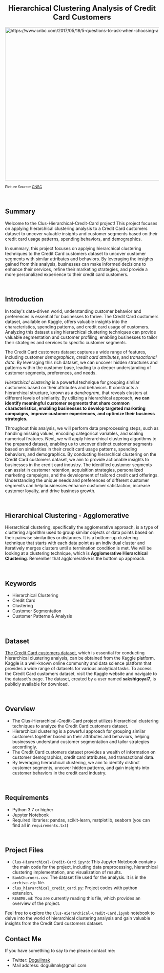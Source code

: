 <h1  align=center><font  size = 5>Hierarchical Clustering Analysis of Credit Card Customers</font></h1>  

<img  src="https://image.cnbcfm.com/api/v1/image/103951797-GettyImages-532419122.jpg?v=1530195940&w=1920&h=1080"  height=500  width=1000  alt="https://www.cnbc.com/2017/05/18/5-questions-to-ask-when-choosing-a-credit-card.html">  

<small>Picture Source: <a  href="https://www.cnbc.com/2017/05/18/5-questions-to-ask-when-choosing-a-credit-card.html">CNBC</a></small>  

<br>  

## Summary  

Welcome to the Clus-Hierarchical-Credit-Card project! This project focuses on applying hierarchical clustering analysis to a Credit Card customers dataset to uncover valuable insights and customer segments based on their credit card usage patterns, spending behaviors, and demographics.

In summary, this project focuses on applying hierarchical clustering techniques to the Credit Card customers dataset to uncover customer segments with similar attributes and behaviors. By leveraging the insights gained from this analysis, businesses can make informed decisions to enhance their services, refine their marketing strategies, and provide a more personalized experience to their credit card customers.  

<br>

## Introduction  

In today's data-driven world, understanding customer behavior and preferences is essential for businesses to thrive. The Credit Card customers dataset, available on Kaggle, offers valuable insights into the characteristics, spending patterns, and credit card usage of customers. Analyzing this dataset using hierarchical clustering techniques can provide valuable segmentation and customer profiling, enabling businesses to tailor their strategies and services to specific customer segments.  

The Credit Card customers dataset captures a wide range of features, including customer *demographics*, *credit card attributes*, and *transactional data*. By leveraging this rich dataset, we can uncover hidden structures and patterns within the customer base, leading to a deeper understanding of customer segments, preferences, and needs.

*Hierarchical clustering* is a powerful technique for grouping similar customers based on their attributes and behaviors. It constructs a hierarchical structure, known as a *dendrogram*, that reveals clusters at different levels of similarity. By utilizing a hierarchical approach, **we can identify meaningful customer segments that share common characteristics, enabling businesses to develop targeted marketing campaigns, improve customer experiences, and optimize their business strategies.**

Throughout this analysis, we will perform data preprocessing steps, such as handling missing values, encoding categorical variables, and scaling numerical features. Next, we will apply hierarchical clustering algorithms to the prepared dataset, enabling us to uncover distinct customer segments based on similarities in their credit card usage patterns, spending behaviors, and demographics. By conducting hierarchical clustering on the Credit Card customers dataset, we aim to provide actionable insights to businesses in the credit card industry. The identified customer segments can assist in customer retention, acquisition strategies, personalized marketing campaigns, and the development of tailored credit card offerings. Understanding the unique needs and preferences of different customer segments can help businesses enhance customer satisfaction, increase customer loyalty, and drive business growth.

<br>

## Hierarchical Clustering - Agglomerative  

Hierarchical clustering, specifically the agglomerative approach, is a type of clustering algorithm used to group similar objects or data points based on their pairwise similarities or distances. It is a bottom-up clustering technique that starts with each data point as an individual cluster and iteratively merges clusters until a termination condition is met. We will be looking at a clustering technique, which is <b>Agglomerative Hierarchical Clustering</b>. Remember that agglomerative is the bottom up approach.<br>

<br> 

## Keywords  

<ul>
 <li>Hierarchical Clustering</li>
 <li>Credit Card</li>
 <li>Clustering</li>
 <li>Customer Segmentation</li>
 <li>Customer Patterns & Analysis</li>
</ul>

<br>

## Dataset  

[The Credit Card customers dataset](https://www.kaggle.com/datasets/sakshigoyal7/credit-card-customers), which is essential for conducting hierarchical clustering analysis, can be obtained from the Kaggle platform. Kaggle is a well-known online community and data science platform that provides a wide range of datasets for various analytical tasks. To access the Credit Card customers dataset, visit the Kaggle website and navigate to the dataset's page. The dataset, created by a user named **sakshigoyal7**, is publicly available for download.

<br>

## Overview

-   The Clus-Hierarchical-Credit-Card project utilizes hierarchical clustering techniques to analyze the Credit Card customers dataset.
-   Hierarchical clustering is a powerful approach for grouping similar customers together based on their attributes and behaviors, helping businesses understand customer segmentation and tailor strategies accordingly.
-   The Credit Card customers dataset provides a wealth of information on customer demographics, credit card attributes, and transactional data.
-   By leveraging hierarchical clustering, we aim to identify distinct customer segments, uncover hidden patterns, and gain insights into customer behaviors in the credit card industry.

<br>

## Requirements

-   Python 3.7 or higher
-   Jupyter Notebook
-   Required libraries: pandas, scikit-learn, matplotlib, seaborn (you can find all in `requirements.txt`)

<br>

## Project Files

-   `Clus-Hierarchical-Credit-Card.ipynb`: This Jupyter Notebook contains the main code for the project, including data preprocessing, hierarchical clustering implementation, and visualization of results.
-   `BankChurners.csv`: The dataset file used for the analysis. It is in the `archive.zip` file.
- `clus_hierarchical_credit_card.py`: Project codes with python extension.
-   `README.md`: You are currently reading this file, which provides an overview of the project.

Feel free to explore the `Clus-Hierarchical-Credit-Card.ipynb` notebook to delve into the world of hierarchical clustering analysis and gain valuable insights from the Credit Card customers dataset.

## Contact Me

<p>If you have something to say to me please contact me:</p>  

<ul>
	<li>Twitter: <a  href="https://twitter.com/Doguilmak">Doguilmak</a></li>
	<li>Mail address: doguilmak@gmail.com</li>
</ul>